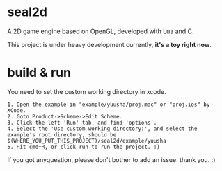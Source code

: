 # seal2d
A 2D game engine based on OpenGL, developed with Lua and C.

This project is under heavy development currently, **it's a toy right now**.

# build & run

You need to set the custom working directory in xcode.
    
    1. Open the example in "example/yuusha/proj.mac" or "proj.ios" by XCode. 
    2. Goto Product->Scheme->Edit Scheme.
    3. Click the left 'Run' tab, and find 'options'.
    4. Select the 'Use custom working directory:', and select the example's root directory, should be
    $(WHERE_YOU_PUT_THIS_PROJECT)/seal2d/example/yuusha
    5. Hit cmd+R, or click run to run the project. :)
  
If you got anyquestion, please don't bother to add an issue. thank you. :)
